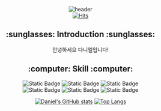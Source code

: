 <div align="center">
  
  ![header](https://capsule-render.vercel.app/api?type=transparent&height=150&text=Hi%20Everybody!👍&desc=Welcome%20Daniel%20Repository😊&descAlign=50&descAlignY=80&fontSize=60)
  <br>
  [![Hits](https://hits.seeyoufarm.com/api/count/incr/badge.svg?url=https%3A%2F%2Fgithub.com%2FDaniel-Jeon&count_bg=%2379C83D&title_bg=%23555555&icon=&icon_color=%23E7E7E7&title=hits&edge_flat=true)](https://hits.seeyoufarm.com)

</div>

<div align="center">
  
  <h2>:sunglasses: Introduction :sunglasses:</h2>
  <p>안녕하세요 다니엘입니다!</p>
  
</div>

<div align="center">

  <h2>:computer: Skill :computer:</h2>
  
  ![Static Badge](https://img.shields.io/badge/HTML5-E34F26?style=for-the-badge&logo=html5&logoColor=white)
  ![Static Badge](https://img.shields.io/badge/CSS3-1572B6?style=for-the-badge&logo=css3&logoColor=white)
  ![Static Badge](https://img.shields.io/badge/Javascript-F7DF1E?style=for-the-badge&logo=javascript&logoColor=black)
  <br>
  ![Static Badge](https://img.shields.io/badge/Node.js-5FA04E?style=for-the-badge&logo=nodedotjs&logoColor=white)
  ![Static Badge](https://img.shields.io/badge/Express-000000?style=for-the-badge&logo=express&logoColor=white)
  ![Static Badge](https://img.shields.io/badge/Nodemon-76D04B?style=for-the-badge&logo=nodemon&logoColor=white)

  [![Daniel's GitHub stats](https://github-readme-stats.vercel.app/api?username=Daniel-Jeon)](https://github.com/anuraghazra/github-readme-stats)
  [![Top Langs](https://github-readme-stats.vercel.app/api/top-langs/?username=Daniel-Jeon&layout=compact)](https://github.com/Daniel-Jeon/github-readme-stats)
  
</div>
